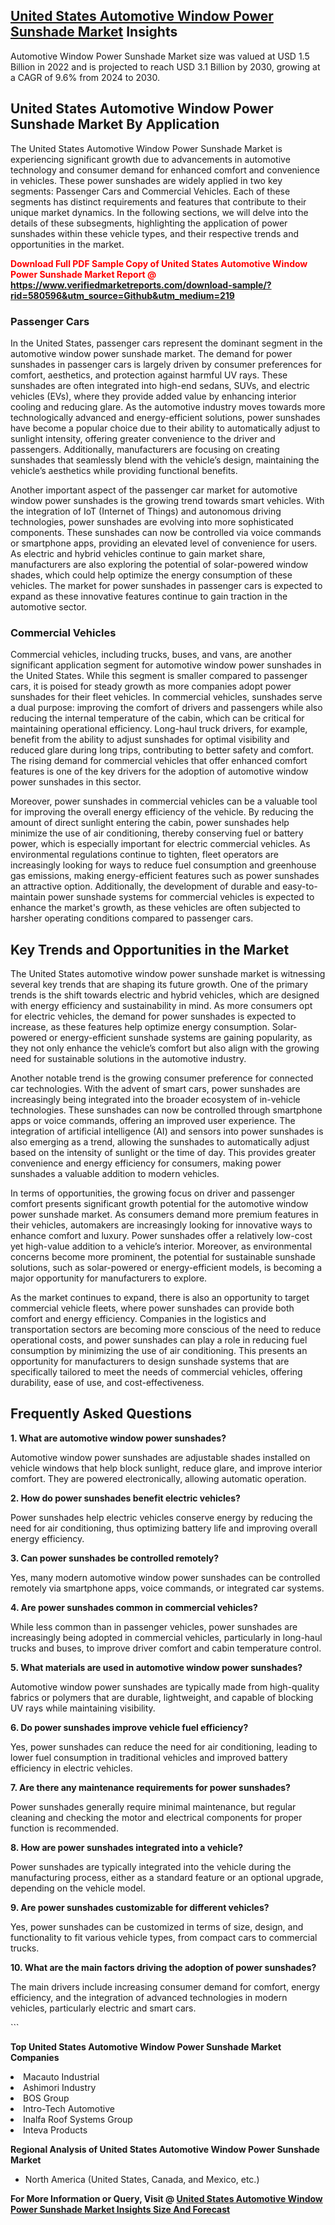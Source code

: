 <h2><a href="https://www.verifiedmarketreports.com/download-sample/?rid=580596&amp;utm_source=Github&amp;utm_medium=219" target="_blank">United States Automotive Window Power Sunshade Market</a> Insights</h2><p>Automotive Window Power Sunshade Market size was valued at USD 1.5 Billion in 2022 and is projected to reach USD 3.1 Billion by 2030, growing at a CAGR of 9.6% from 2024 to 2030.</p><p> <h2>United States Automotive Window Power Sunshade Market By Application</h2> <p>The United States Automotive Window Power Sunshade Market is experiencing significant growth due to advancements in automotive technology and consumer demand for enhanced comfort and convenience in vehicles. These power sunshades are widely applied in two key segments: Passenger Cars and Commercial Vehicles. Each of these segments has distinct requirements and features that contribute to their unique market dynamics. In the following sections, we will delve into the details of these subsegments, highlighting the application of power sunshades within these vehicle types, and their respective trends and opportunities in the market.</p> <p><strong><p><span class=""><span style="color: #ff0000;"><strong>Download Full PDF Sample Copy of United States Automotive Window Power Sunshade Market Report</strong> @ </span><a href="https://www.verifiedmarketreports.com/download-sample/?rid=580596&amp;utm_source=Github&amp;utm_medium=219" target="_blank">https://www.verifiedmarketreports.com/download-sample/?rid=580596&amp;utm_source=Github&amp;utm_medium=219</a></span></p></strong></p> <h3>Passenger Cars</h3> <p>In the United States, passenger cars represent the dominant segment in the automotive window power sunshade market. The demand for power sunshades in passenger cars is largely driven by consumer preferences for comfort, aesthetics, and protection against harmful UV rays. These sunshades are often integrated into high-end sedans, SUVs, and electric vehicles (EVs), where they provide added value by enhancing interior cooling and reducing glare. As the automotive industry moves towards more technologically advanced and energy-efficient solutions, power sunshades have become a popular choice due to their ability to automatically adjust to sunlight intensity, offering greater convenience to the driver and passengers. Additionally, manufacturers are focusing on creating sunshades that seamlessly blend with the vehicle’s design, maintaining the vehicle’s aesthetics while providing functional benefits.</p> <p>Another important aspect of the passenger car market for automotive window power sunshades is the growing trend towards smart vehicles. With the integration of IoT (Internet of Things) and autonomous driving technologies, power sunshades are evolving into more sophisticated components. These sunshades can now be controlled via voice commands or smartphone apps, providing an elevated level of convenience for users. As electric and hybrid vehicles continue to gain market share, manufacturers are also exploring the potential of solar-powered window shades, which could help optimize the energy consumption of these vehicles. The market for power sunshades in passenger cars is expected to expand as these innovative features continue to gain traction in the automotive sector.</p> <h3>Commercial Vehicles</h3> <p>Commercial vehicles, including trucks, buses, and vans, are another significant application segment for automotive window power sunshades in the United States. While this segment is smaller compared to passenger cars, it is poised for steady growth as more companies adopt power sunshades for their fleet vehicles. In commercial vehicles, sunshades serve a dual purpose: improving the comfort of drivers and passengers while also reducing the internal temperature of the cabin, which can be critical for maintaining operational efficiency. Long-haul truck drivers, for example, benefit from the ability to adjust sunshades for optimal visibility and reduced glare during long trips, contributing to better safety and comfort. The rising demand for commercial vehicles that offer enhanced comfort features is one of the key drivers for the adoption of automotive window power sunshades in this sector.</p> <p>Moreover, power sunshades in commercial vehicles can be a valuable tool for improving the overall energy efficiency of the vehicle. By reducing the amount of direct sunlight entering the cabin, power sunshades help minimize the use of air conditioning, thereby conserving fuel or battery power, which is especially important for electric commercial vehicles. As environmental regulations continue to tighten, fleet operators are increasingly looking for ways to reduce fuel consumption and greenhouse gas emissions, making energy-efficient features such as power sunshades an attractive option. Additionally, the development of durable and easy-to-maintain power sunshade systems for commercial vehicles is expected to enhance the market's growth, as these vehicles are often subjected to harsher operating conditions compared to passenger cars.</p> <h2>Key Trends and Opportunities in the Market</h2> <p>The United States automotive window power sunshade market is witnessing several key trends that are shaping its future growth. One of the primary trends is the shift towards electric and hybrid vehicles, which are designed with energy efficiency and sustainability in mind. As more consumers opt for electric vehicles, the demand for power sunshades is expected to increase, as these features help optimize energy consumption. Solar-powered or energy-efficient sunshade systems are gaining popularity, as they not only enhance the vehicle’s comfort but also align with the growing need for sustainable solutions in the automotive industry.</p> <p>Another notable trend is the growing consumer preference for connected car technologies. With the advent of smart cars, power sunshades are increasingly being integrated into the broader ecosystem of in-vehicle technologies. These sunshades can now be controlled through smartphone apps or voice commands, offering an improved user experience. The integration of artificial intelligence (AI) and sensors into power sunshades is also emerging as a trend, allowing the sunshades to automatically adjust based on the intensity of sunlight or the time of day. This provides greater convenience and energy efficiency for consumers, making power sunshades a valuable addition to modern vehicles.</p> <p>In terms of opportunities, the growing focus on driver and passenger comfort presents significant growth potential for the automotive window power sunshade market. As consumers demand more premium features in their vehicles, automakers are increasingly looking for innovative ways to enhance comfort and luxury. Power sunshades offer a relatively low-cost yet high-value addition to a vehicle’s interior. Moreover, as environmental concerns become more prominent, the potential for sustainable sunshade solutions, such as solar-powered or energy-efficient models, is becoming a major opportunity for manufacturers to explore.</p> <p>As the market continues to expand, there is also an opportunity to target commercial vehicle fleets, where power sunshades can provide both comfort and energy efficiency. Companies in the logistics and transportation sectors are becoming more conscious of the need to reduce operational costs, and power sunshades can play a role in reducing fuel consumption by minimizing the use of air conditioning. This presents an opportunity for manufacturers to design sunshade systems that are specifically tailored to meet the needs of commercial vehicles, offering durability, ease of use, and cost-effectiveness.</p> <h2>Frequently Asked Questions</h2> <p><strong>1. What are automotive window power sunshades?</strong></p> <p>Automotive window power sunshades are adjustable shades installed on vehicle windows that help block sunlight, reduce glare, and improve interior comfort. They are powered electronically, allowing automatic operation.</p> <p><strong>2. How do power sunshades benefit electric vehicles?</strong></p> <p>Power sunshades help electric vehicles conserve energy by reducing the need for air conditioning, thus optimizing battery life and improving overall energy efficiency.</p> <p><strong>3. Can power sunshades be controlled remotely?</strong></p> <p>Yes, many modern automotive window power sunshades can be controlled remotely via smartphone apps, voice commands, or integrated car systems.</p> <p><strong>4. Are power sunshades common in commercial vehicles?</strong></p> <p>While less common than in passenger vehicles, power sunshades are increasingly being adopted in commercial vehicles, particularly in long-haul trucks and buses, to improve driver comfort and cabin temperature control.</p> <p><strong>5. What materials are used in automotive window power sunshades?</strong></p> <p>Automotive window power sunshades are typically made from high-quality fabrics or polymers that are durable, lightweight, and capable of blocking UV rays while maintaining visibility.</p> <p><strong>6. Do power sunshades improve vehicle fuel efficiency?</strong></p> <p>Yes, power sunshades can reduce the need for air conditioning, leading to lower fuel consumption in traditional vehicles and improved battery efficiency in electric vehicles.</p> <p><strong>7. Are there any maintenance requirements for power sunshades?</strong></p> <p>Power sunshades generally require minimal maintenance, but regular cleaning and checking the motor and electrical components for proper function is recommended.</p> <p><strong>8. How are power sunshades integrated into a vehicle?</strong></p> <p>Power sunshades are typically integrated into the vehicle during the manufacturing process, either as a standard feature or an optional upgrade, depending on the vehicle model.</p> <p><strong>9. Are power sunshades customizable for different vehicles?</strong></p> <p>Yes, power sunshades can be customized in terms of size, design, and functionality to fit various vehicle types, from compact cars to commercial trucks.</p> <p><strong>10. What are the main factors driving the adoption of power sunshades?</strong></p> <p>The main drivers include increasing consumer demand for comfort, energy efficiency, and the integration of advanced technologies in modern vehicles, particularly electric and smart cars.</p> ```</p><p><strong>Top United States Automotive Window Power Sunshade Market Companies</strong></p><div data-test-id=""><p><li>Macauto Industrial</li><li> Ashimori Industry</li><li> BOS Group</li><li> Intro-Tech Automotive</li><li> Inalfa Roof Systems Group</li><li> Inteva Products</li></p><div><strong>Regional Analysis of&nbsp;United States Automotive Window Power Sunshade Market</strong></div><ul><li dir="ltr"><p dir="ltr">North America&nbsp;(United States, Canada, and Mexico, etc.)</p></li></ul><p><strong>For More Information or Query, Visit @&nbsp;</strong><strong><a href="https://www.verifiedmarketreports.com/product/automotive-window-power-sunshade-market/?utm_source=Github&amp;utm_medium=219" target="_blank">United States Automotive Window Power Sunshade Market Insights Size And Forecast</a></strong></p></div>
